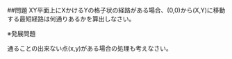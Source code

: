 ##問題
XY平面上にXかけるYの格子状の経路がある場合、(0,0)から(X,Y)に移動する最短経路は何通りあるかを算出しなさい。

※発展問題

通ることの出来ない点(x,y)がある場合の処理も考えなさい。


